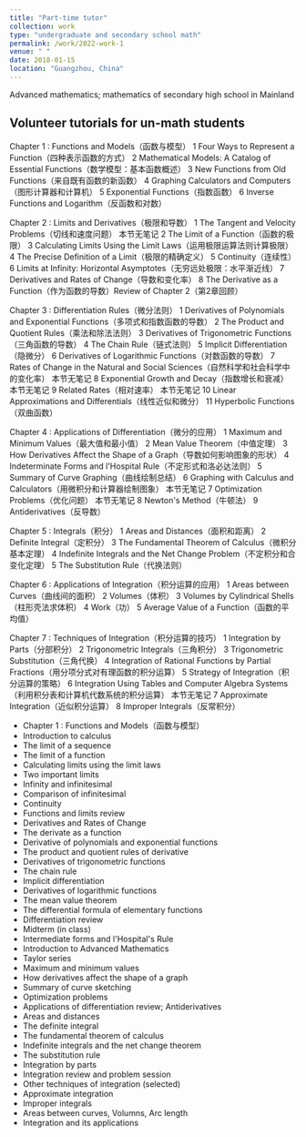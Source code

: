 ```yaml
---
title: "Part-time tutor"
collection: work
type: "undergraduate and secondary school math"
permalink: /work/2022-work-1
venue: " "
date: 2018-01-15
location: "Guangzhou, China"
---
```


Advanced mathematics; mathematics of secondary high school in Mainland


Volunteer tutorials for un-math students
------
Chapter 1 : Functions and Models（函数与模型）
    1 Four Ways to Represent a Function（四种表示函数的方式）
    2 Mathematical Models: A Catalog of Essential Functions（数学模型：基本函数概述）
    3 New Functions from Old Functions（来自既有函数的新函数）
    4 Graphing Calculators and Computers（图形计算器和计算机）
    5 Exponential Functions（指数函数）
    6 Inverse Functions and Logarithm（反函数和对数）
   
Chapter 2 : Limits and Derivatives（极限和导数）
    1 The Tangent and Velocity Problems（切线和速度问题） 本节无笔记
    2 The Limit of a Function（函数的极限）
    3 Calculating Limits Using the Limit Laws（运用极限运算法则计算极限）
    4 The Precise Definition of a Limit（极限的精确定义）
    5 Continuity（连续性）
    6 Limits at Infinity: Horizontal Asymptotes（无穷远处极限：水平渐近线）
    7 Derivatives and Rates of Change（导数和变化率）
    8 The Derivative as a Function（作为函数的导数）Review of Chapter 2（第2章回顾）
   
Chapter 3 : Differentiation Rules（微分法则）
    1 Derivatives of Polynomials and Exponential Functions（多项式和指数函数的导数）
    2 The Product and Quotient Rules（乘法和除法法则）
    3 Derivatives of Trigonometric Functions（三角函数的导数）
    4 The Chain Rule（链式法则）
    5 Implicit Differentiation（隐微分）
    6 Derivatives of Logarithmic Functions（对数函数的导数）
    7 Rates of Change in the Natural and Social Sciences（自然科学和社会科学中的变化率） 本节无笔记
    8 Exponential Growth and Decay（指数增长和衰减） 本节无笔记
    9 Related Rates（相对速率） 本节无笔记
    10 Linear Approximations and Differentials（线性近似和微分）
    11 Hyperbolic Functions（双曲函数）
   
Chapter 4 : Applications of Differentiation（微分的应用）
    1 Maximum and Minimum Values（最大值和最小值）
    2 Mean Value Theorem（中值定理）
    3 How Derivatives Affect the Shape of a Graph（导数如何影响图象的形状）
    4 Indeterminate Forms and l'Hospital Rule（不定形式和洛必达法则）
    5 Summary of Curve Graphing（曲线绘制总结）
    6 Graphing with Calculus and Calculators（用微积分和计算器绘制图象） 本节无笔记
    7 Optimization Problems（优化问题） 本节无笔记
    8 Newton's Method（牛顿法）
    9 Antiderivatives（反导数）
   
Chapter 5 : Integrals（积分）
    1 Areas and Distances（面积和距离）
    2 Definite Integral（定积分）
    3 The Fundamental Theorem of Calculus（微积分基本定理）
    4 Indefinite Integrals and the Net Change Problem（不定积分和合变化定理）
    5 The Substitution Rule（代换法则）
   
Chapter 6 : Applications of Integration（积分运算的应用）
    1 Areas between Curves（曲线间的面积）
    2 Volumes（体积）
    3 Volumes by Cylindrical Shells（柱形壳法求体积）
    4 Work（功）
    5 Average Value of a Function（函数的平均值）
   
Chapter 7 : Techniques of Integration（积分运算的技巧）
    1 Integration by Parts（分部积分）
    2 Trigonometric Integrals（三角积分）
    3 Trigonometric Substitution（三角代换）
    4 Integration of Rational Functions by Partial Fractions（用分项分式对有理函数的积分运算）
    5 Strategy of Integration（积分运算的策略）
    6 Integration Using Tables and Computer Algebra Systems（利用积分表和计算机代数系统的积分运算） 本节无笔记
    7 Approximate Integration（近似积分运算）
    8 Improper Integrals（反常积分）

 * Chapter 1 : Functions and Models（函数与模型）
 * Introduction to calculus
 * The limit of a sequence
 * The limit of a function
 * Calculating limits using the limit laws
 * Two important limits
 * Infinity and infinitesimal
 * Comparison of infinitesimal
 * Continuity
 * Functions and limits review
 * Derivatives and Rates of Change
 * The derivate as a function
 * Derivative of polynomials and exponential functions
 * The product and quotient rules of derivative
 * Derivatives of trigonometric functions
 * The chain rule
 * Implicit differentiation
 * Derivatives of logarithmic functions
 * The mean value theorem
 * The differential formula of elementary functions
 * Differentiation review
 * Midterm (in class)
 * Intermediate forms and l'Hospital's Rule
 * Introduction to Advanced Mathematics
 * Taylor series
 * Maximum and minimum values
 * How derivatives affect the shape of a graph
 * Summary of curve sketching
 * Optimization problems
 * Applications of differentiation review; Antiderivatives
 * Areas and distances
 * The definite integral
 * The fundamental theorem of calculus
 * Indefinite integrals and the net change theorem
 * The substitution rule
 * Integration by parts
 * Integration review and problem session
 * Other techniques of integration (selected)
 * Approximate integration
 * Improper integrals
 * Areas between curves, Volumns, Arc length
 * Integration and its applications



 
